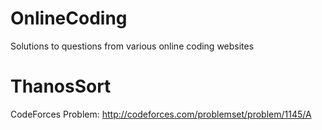 # OnlineCoding
Solutions to questions from various online coding websites
# ThanosSort
CodeForces Problem: http://codeforces.com/problemset/problem/1145/A
